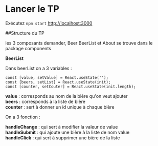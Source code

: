 
# Lancer le TP 

Exécutez `npm start`
 [http://localhost:3000](http://localhost:3000) 

##Structure du TP

les 3 composants demander, Beer BeerList et About se trouve
dans le package components

**BeerList**

Dans beerList on a 3 variables :

```  
const [value, setValue] = React.useState(''); 
const [beers, setList] = React.useState(init);
const [counter, setCouter] = React.useState(init.length);
```  

**value** : corresponds au nom de la bière qu'on veut ajouter </br>
**beers** : corresponds à la liste de bière </br>
**counter** : sert à donner un id unique à chaque bière 


On a 3 fonction :

**handleChange** : qui sert à modifier la valeur de value  </br>
**handleSubmit** : qui ajoute une bière à la liste de nom value </br>
**handleClick** : qui sert à supprimer une bière de la liste </br>